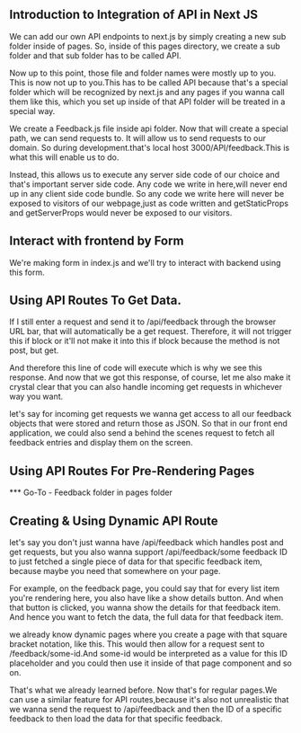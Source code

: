 ## Introduction to Integration of API in Next JS

We can add our own API endpoints to next.js by simply creating a new sub folder inside of pages. So, inside of this pages directory, we create a sub folder and that sub folder has to be called API.

Now up to this point, those file and folder names were mostly up to you. This is now not up to you.This has to be called API because that's a special folder which will be recognized by next.js and any pages if you wanna call them like this, which you set up inside of that API folder will be treated in a special way.

We create a Feedback.js file inside api folder.
Now that will create a special path, we can send requests to.
It will allow us to send requests to our domain. So during development.that's local host 3000/API/feedback.This is what this will enable us to do.

Instead, this allows us to execute any server side code of our choice and that's important
server side code. Any code we write in here,will never end up in any client side code bundle.
So any code we write here will never be exposed to visitors of our webpage,just as code 
written and getStaticProps and getServerProps would never be exposed to our visitors.

## Interact with frontend by Form

We're making form in index.js and we'll try to interact with backend using this form.


##  Using API Routes To Get Data.

If I still enter a request and send it to /api/feedback through the browser URL bar,
that will automatically be a get request. Therefore, it will not trigger this if block
or it'll not make it into this if block because the method is not post, but get.

And therefore this line of code will execute which is why we see this response.
And now that we got this response, of course, let me also make it crystal clear
that you can also handle incoming get requests in whichever way you want.

let's say for incoming get requests we wanna get access
to all our feedback objects that were stored and return those as JSON.
So that in our front end application, we could also send a behind the scenes request
to fetch all feedback entries and display them on the screen.

## Using API Routes For Pre-Rendering Pages

*** Go-To - Feedback folder in pages folder

## Creating & Using Dynamic API Route

let's say you don't just wanna have /api/feedback which handles post and get requests,
but you also wanna support /api/feedback/some feedback ID to just fetched a single piece
of data for that specific feedback item, because maybe you need that somewhere on your page.

For example, on the feedback page, you could say that for every list item you're rendering here,  you also have like a show details button. And when that button is clicked,
you wanna show the details for that feedback item. And hence you want to fetch the data,
the full data for that feedback item.

we already know dynamic pages where you create a page with that square bracket notation, 
like this. This would then allow for a request sent to /feedback/some-id.And some-id would 
be interpreted as a value for this ID placeholder and you could then use it inside of that page component and so on.

That's what we already learned before. Now that's for regular pages.We can use a similar feature for API routes,because it's also not unrealistic that we wanna send the request to /api/feedback and then the ID of a specific feedback to then load the data for that specific feedback.
